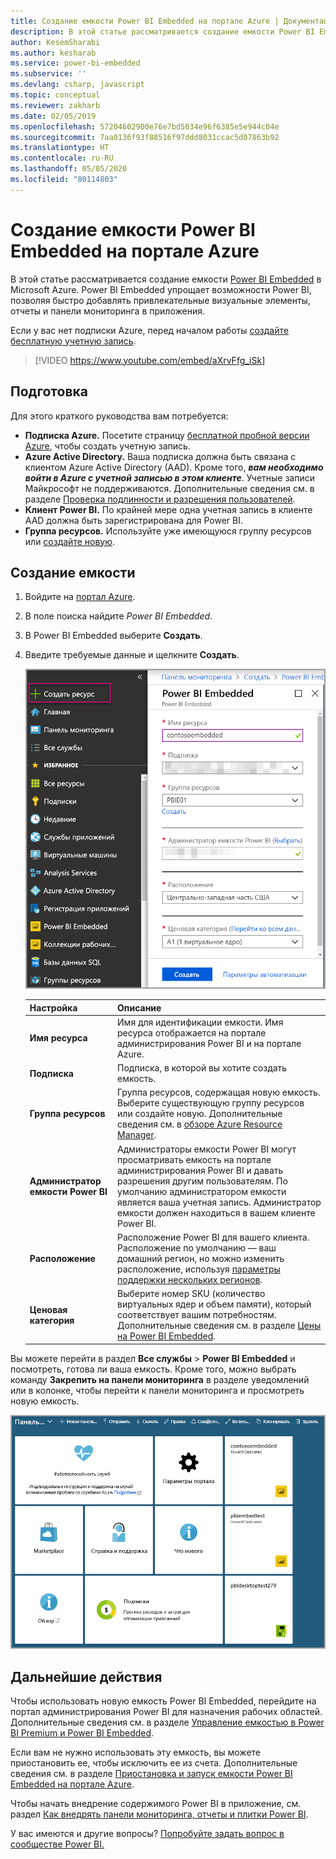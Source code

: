 ```yaml
---
title: Создание емкости Power BI Embedded на портале Azure | Документация Майкрософт
description: В этой статье рассматривается создание емкости Power BI Embedded в Microsoft Azure.
author: KesemSharabi
ms.author: kesharab
ms.service: power-bi-embedded
ms.subservice: ''
ms.devlang: csharp, javascript
ms.topic: conceptual
ms.reviewer: zakharb
ms.date: 02/05/2019
ms.openlocfilehash: 57204602900e76e7bd5034e96f6385e5e944c04e
ms.sourcegitcommit: 7aa0136f93f88516f97ddd8031ccac5d07863b92
ms.translationtype: HT
ms.contentlocale: ru-RU
ms.lasthandoff: 05/05/2020
ms.locfileid: "80114803"
---
```

# <a name="create-power-bi-embedded-capacity-in-the-azure-portal"></a>Создание емкости Power BI Embedded на портале Azure

В этой статье рассматривается создание емкости [Power BI Embedded](azure-pbie-what-is-power-bi-embedded.md) в Microsoft Azure. Power BI Embedded упрощает возможности Power BI, позволяя быстро добавлять привлекательные визуальные элементы, отчеты и панели мониторинга в приложения.

Если у вас нет подписки Azure, перед началом работы [создайте бесплатную учетную запись](https://azure.microsoft.com/free/).

> [!VIDEO https://www.youtube.com/embed/aXrvFfg_iSk]

## <a name="before-you-begin"></a>Подготовка

Для этого краткого руководства вам потребуется:

* **Подписка Azure.** Посетите страницу [бесплатной пробной версии Azure](https://azure.microsoft.com/free/), чтобы создать учетную запись.
* **Azure Active Directory.** Ваша подписка должна быть связана с клиентом Azure Active Directory (AAD). Кроме того, ***вам необходимо войти в Azure с учетной записью в этом клиенте***. Учетные записи Майкрософт не поддерживаются. Дополнительные сведения см. в разделе [Проверка подлинности и разрешения пользователей](https://docs.microsoft.com/azure/analysis-services/analysis-services-manage-users).
* **Клиент Power BI.** По крайней мере одна учетная запись в клиенте AAD должна быть зарегистрирована для Power BI.
* **Группа ресурсов.** Используйте уже имеющуюся группу ресурсов или [создайте новую](https://docs.microsoft.com/azure/azure-resource-manager/resource-group-overview).

## <a name="create-a-capacity"></a>Создание емкости

1. Войдите на [портал Azure](https://portal.azure.com/).

2. В поле поиска найдите *Power BI Embedded*.

3. В Power BI Embedded выберите **Создать**.

4. Введите требуемые данные и щелкните **Создать**.

    ![Поля для заполнения для создания новой емкости](media/azure-pbie-create-capacity/azure-portal-create-power-bi-embedded.png)

    |Настройка |Описание |
    |---------|---------|
    |**Имя ресурса**|Имя для идентификации емкости. Имя ресурса отображается на портале администрирования Power BI и на портале Azure.|
    |**Подписка**|Подписка, в которой вы хотите создать емкость.|
    |**Группа ресурсов**|Группа ресурсов, содержащая новую емкость. Выберите существующую группу ресурсов или создайте новую. Дополнительные сведения см. в [обзоре Azure Resource Manager](https://docs.microsoft.com/azure/azure-resource-manager/resource-group-overview).|
    |**Администратор емкости Power BI**|Администраторы емкости Power BI могут просматривать емкость на портале администрирования Power BI и давать разрешения другим пользователям. По умолчанию администратором емкости является ваша учетная запись. Администратор емкости должен находиться в вашем клиенте Power BI.|
    |**Расположение**|Расположение Power BI для вашего клиента. Расположение по умолчанию — ваш домашний регион, но можно изменить расположение, используя [параметры поддержки нескольких регионов](embedded-multi-geo.md).
    |**Ценовая категория**|Выберите номер SKU (количество виртуальных ядер и объем памяти), который соответствует вашим потребностям.  Дополнительные сведения см. в разделе [Цены на Power BI Embedded](https://azure.microsoft.com/pricing/details/power-bi-embedded/).|

Вы можете перейти в раздел **Все службы** > **Power BI Embedded** и посмотреть, готова ли ваша емкость. Кроме того, можно выбрать команду **Закрепить на панели мониторинга** в разделе уведомлений или в колонке, чтобы перейти к панели мониторинга и просмотреть новую емкость.

![Емкость Power BI Embedded на панели мониторинга на портале Azure](media/azure-pbie-create-capacity/azure-portal-dashboard.png)

## <a name="next-steps"></a>Дальнейшие действия

Чтобы использовать новую емкость Power BI Embedded, перейдите на портал администрирования Power BI для назначения рабочих областей. Дополнительные сведения см. в разделе [Управление емкостью в Power BI Premium и Power BI Embedded](https://powerbi.microsoft.com/documentation/powerbi-admin-premium-manage/).

Если вам не нужно использовать эту емкость, вы можете приостановить ее, чтобы исключить ее из счета. Дополнительные сведения см. в разделе [Приостановка и запуск емкости Power BI Embedded на портале Azure](azure-pbie-pause-start.md).

Чтобы начать внедрение содержимого Power BI в приложение, см. раздел [Как внедрять панели мониторинга, отчеты и плитки Power BI](https://powerbi.microsoft.com/documentation/powerbi-developer-embedding-content/).

У вас имеются и другие вопросы? [Попробуйте задать вопрос в сообществе Power BI.](https://community.powerbi.com/)